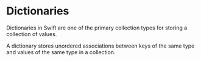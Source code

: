 # Dictionaries

Dictionaries in Swift are one of the primary collection types for storing a collection of values. 

A dictionary stores unordered associations between keys of the same type and values of the same type in a collection.
